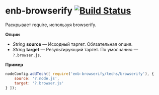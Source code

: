 enb-browserify [![Build Status](https://travis-ci.org/floatdrop/enb-browserify.svg)](https://travis-ci.org/floatdrop/enb-browserify)
=========

Раскрывает require, используя browserify.

**Опции**

* *String* **source** — Исходный таргет. Обязательная опция.
* *String* **target** — Результирующий таргет. По умолчанию — `?.browser.js`.

**Пример**

```javascript
nodeConfig.addTech([ require('enb-browserify/techs/browserify'), {
    source: '?.node.js',
    target: '?.browser.js'
} ]);
```
